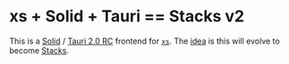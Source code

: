 # xs + Solid + Tauri == Stacks v2

This is a [Solid](https://www.solidjs.com) / [Tauri 2.0
RC](https://v2.tauri.app/blog/tauri-2-0-0-release-candidate/) frontend for
[`xs`](https://github.com/cablehead/xs). The
[idea](https://github.com/cablehead/stacks/issues/58) is this will evolve to
become [Stacks](https://stacks.cross.stream).
